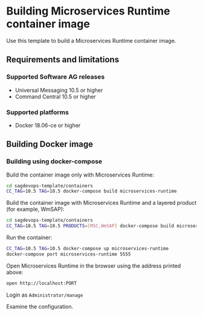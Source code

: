 <!-- Copyright 2013 - 2018 Software AG, Darmstadt, Germany and/or its licensors

   SPDX-License-Identifier: Apache-2.0

    Licensed under the Apache License, Version 2.0 (the "License");
    you may not use this file except in compliance with the License.
    You may obtain a copy of the License at

        http://www.apache.org/licenses/LICENSE-2.0

    Unless required by applicable law or agreed to in writing, software
    distributed under the License is distributed on an "AS IS" BASIS,
     WITHOUT WARRANTIES OR CONDITIONS OF ANY KIND, either express or implied.
     See the License for the specific language governing permissions and

     limitations under the License.                                                  

-->

# Building Microservices Runtime container image

Use this template to build a Microservices Runtime container image.

## Requirements and limitations

### Supported Software AG releases

* Universal Messaging 10.5 or higher
* Command Central 10.5 or higher

### Supported platforms

* Docker 18.06-ce or higher

## Building Docker image

### Building using docker-compose

Build the container image only with Microservices Runtime:

```bash
cd sagdevops-template/containers
CC_TAG=10.5 TAG=10.5 docker-compose build microservices-runtime
```

Build the container image with Microservices Runtime and a layered product (for example, WmSAP):

```bash
cd sagdevops-template/containers
CC_TAG=10.5 TAG=10.5 PRODUCTS=[MSC,WmSAP] docker-compose build microservices-runtime
```

Run the container:

```bash
CC_TAG=10.5 TAG=10.5 docker-compose up microservices-runtime
docker-compose port microservices-runtime 5555
```

Open Microservices Runtime in the browser using the address printed above:

```bash
open http://localhost:PORT
```

Login as `Administrator/manage`

Examine the configuration.